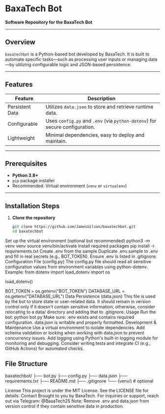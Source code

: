 # BaxaTech Bot

**Software Repository for the BaxaTech Bot**

---

##  Overview

`baxatechbot` is a Python-based bot developed by BaxaTech. It is built to automate specific tasks—such as processing user inputs or managing data—by utilizing configurable logic and JSON-based persistence.

---

##  Features

| Feature        | Description                                                                 |
|----------------|-----------------------------------------------------------------------------|
| Persistent Data | Utilizes `data.json` to store and retrieve runtime data.                  |
| Configurable   | Uses `config.py` and `.env` (via `python-dotenv`) for secure configuration. |
| Lightweight    | Minimal dependencies, easy to deploy and maintain.                          |

---

##  Prerequisites

- **Python 3.8+**  
- `pip` package installer  
- Recommended: Virtual environment (`venv` or `virtualenv`)

---

##  Installation Steps

1. **Clone the repository**  
   ```bash
   git clone https://github.com/JamesUilson/baxatechbot.git
   cd baxatechbot
Set up the virtual environment (optional but recommended)
python3 -m venv venv
source venv/bin/activate
Install required packages
pip install -r requirements.txt
Create .env from the sample
Duplicate .env.sample to .env and fill in real secrets (e.g., BOT_TOKEN).
Ensure .env is listed in .gitignore.
Configuration File (config.py)
The config.py file should read all sensitive configuration values from environment variables using python-dotenv. Example:
from dotenv import load_dotenv
import os

load_dotenv()

BOT_TOKEN = os.getenv("BOT_TOKEN")
DATABASE_URL = os.getenv("DATABASE_URL")
Data Persistence (data.json)
This file is used by the bot to store state or user-related data.
It should remain in version control only if it doesn't contain sensitive information; otherwise, consider relocating to a data/ directory and adding that to .gitignore.
Usage
Run the bot:
python bot.py
Make sure:
.env exists and contains required configuration.
data.json is writable and properly formatted.
Development & Maintenance
Use a virtual environment to isolate dependencies.
Add schema validation or locking when working with data.json to prevent concurrency issues.
Add logging using Python's built-in logging module for monitoring and debugging.
Consider writing tests and integrate CI (e.g., GitHub Actions) for automated checks.

## File Structure
baxatechbot/
├── bot.py
├── config.py
├── data.json
├── requirements.txt
├── README.md
├── .gitignore
└── (venv/)  # optional

License
This project is under the MIT License. See the LICENSE file for details.
Contact
Brought to you by BaxaTech.
For inquiries or support, reach out via Telegram: @BaxaTech25
Note: Remove .env and data.json from version control if they contain sensitive data in production.
